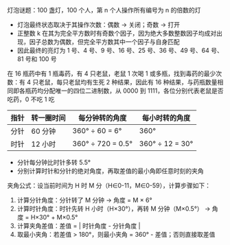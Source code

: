 灯泡谜题：100 盏灯，100 个人，第 n 个人操作所有编号为 n 的倍数的灯

- 灯泡最终状态取决于其操作次数：偶数 -> 关闭；奇数 -> 打开
- 正整数 k 在其为完全平方数时有奇数个因子，因为绝大多数整数因子均成对出现，因子总数为偶数，但完全平方数其中一个因子与自身匹配
- 因此最终的亮灯为 1 号、4 号、9 号、16 号、25 号、36 号、49 号、64 号、81 号和 100 号

在 16 瓶药中有 1 瓶毒药，有 4 只老鼠，老鼠 1 次喝 1 或多瓶，找到毒药的最少次数：有 4 只老鼠，每只老鼠均有生死 2 种结果，因此有 16 种结果，与药瓶数量相同即各瓶药均分配唯一的四位二进制数，从 0000 到 1111，各位分别代表老鼠是否吃药，0 不吃 1 吃

| 指针  | 转一圈时间 | 每分钟转的角度           | 每小时转的角度         |
| --- | ----- | ----------------- | --------------- |
| 分针  | 60 分钟 | 360° ÷ 60 = 6°    | 360°            |
| 时针  | 12 小时 | 360° ÷ 720 = 0.5° | 360° ÷ 12 = 30° |

* 分针每分钟比时针多转 5.5°
* 分别计算时针和分针的绝对角度，再取差值的最小角即任意时刻的夹角

夹角公式：设当前时间为 H 时 M 分（H∈0-11，M∈0-59），计算步骤如下：

1. 计算分针角度：分针转了 M 分钟 → 角度 = M × 6°
2. 计算时针角度：时针先转 H 小时（H×30°），再转 M 分钟（M×0.5°） → 角度 = H×30° + M×0.5°
3. 计算夹角差值：差值 = | 时针角度 - 分针角度 |
4. 取最小夹角：若差值 > 180°，则最小夹角 = 360° - 差值；否则直接取差值